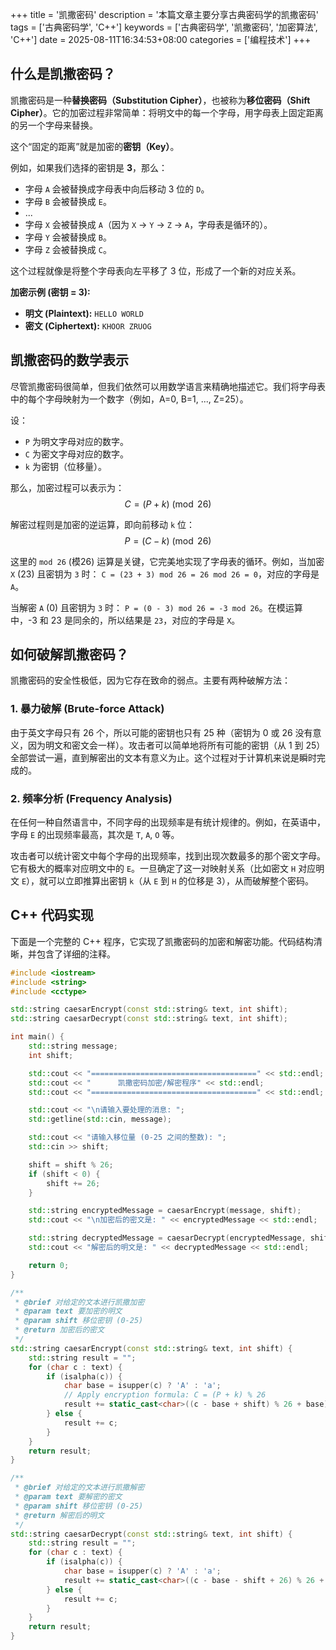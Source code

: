 +++
title = '凯撒密码'
description = '本篇文章主要分享古典密码学的凯撒密码'
tags = ['古典密码学', 'C++']
keywords = ['古典密码学', '凯撒密码', '加密算法', 'C++']
date = 2025-08-11T16:34:53+08:00
categories = ['编程技术']
+++

## 什么是凯撒密码？

凯撒密码是一种**替换密码（Substitution Cipher）**，也被称为**移位密码（Shift Cipher）**。它的加密过程非常简单：将明文中的每一个字母，用字母表上固定距离的另一个字母来替换。

这个“固定的距离”就是加密的**密钥（Key）**。

例如，如果我们选择的密钥是 **3**，那么：
- 字母 `A` 会被替换成字母表中向后移动 3 位的 `D`。
- 字母 `B` 会被替换成 `E`。
- ...
- 字母 `X` 会被替换成 `A`（因为 `X` -> `Y` -> `Z` -> `A`，字母表是循环的）。
- 字母 `Y` 会被替换成 `B`。
- 字母 `Z` 会被替换成 `C`。

这个过程就像是将整个字母表向左平移了 3 位，形成了一个新的对应关系。

**加密示例 (密钥 = 3):**
- **明文 (Plaintext):** `HELLO WORLD`
- **密文 (Ciphertext):** `KHOOR ZRUOG`

## 凯撒密码的数学表示

尽管凯撒密码很简单，但我们依然可以用数学语言来精确地描述它。我们将字母表中的每个字母映射为一个数字（例如，A=0, B=1, ..., Z=25）。

设：
- `P` 为明文字母对应的数字。
- `C` 为密文字母对应的数字。
- `k` 为密钥（位移量）。

那么，加密过程可以表示为：
$$ C = (P + k) \pmod{26} $$

解密过程则是加密的逆运算，即向前移动 `k` 位：
$$ P = (C - k) \pmod{26} $$

这里的 `mod 26` (模26) 运算是关键，它完美地实现了字母表的循环。例如，当加密 `X` (23) 且密钥为 `3` 时：
`C = (23 + 3) mod 26 = 26 mod 26 = 0`，对应的字母是 `A`。

当解密 `A` (0) 且密钥为 `3` 时：
`P = (0 - 3) mod 26 = -3 mod 26`。在模运算中，-3 和 23 是同余的，所以结果是 `23`，对应的字母是 `X`。

## 如何破解凯撒密码？

凯撒密码的安全性极低，因为它存在致命的弱点。主要有两种破解方法：

### 1. 暴力破解 (Brute-force Attack)

由于英文字母只有 26 个，所以可能的密钥也只有 25 种（密钥为 0 或 26 没有意义，因为明文和密文会一样）。攻击者可以简单地将所有可能的密钥（从 1 到 25）全部尝试一遍，直到解密出的文本有意义为止。这个过程对于计算机来说是瞬时完成的。

### 2. 频率分析 (Frequency Analysis)

在任何一种自然语言中，不同字母的出现频率是有统计规律的。例如，在英语中，字母 `E` 的出现频率最高，其次是 `T`, `A`, `O` 等。

攻击者可以统计密文中每个字母的出现频率，找到出现次数最多的那个密文字母。它有极大的概率对应明文中的 `E`。一旦确定了这一对映射关系（比如密文 `H` 对应明文 `E`），就可以立即推算出密钥 `k`（从 `E` 到 `H` 的位移是 3），从而破解整个密码。

## C++ 代码实现

下面是一个完整的 C++ 程序，它实现了凯撒密码的加密和解密功能。代码结构清晰，并包含了详细的注释。

```cpp
#include <iostream>
#include <string>
#include <cctype>

std::string caesarEncrypt(const std::string& text, int shift);
std::string caesarDecrypt(const std::string& text, int shift);

int main() {
    std::string message;
    int shift;

    std::cout << "=====================================" << std::endl;
    std::cout << "      凯撒密码加密/解密程序" << std::endl;
    std::cout << "=====================================" << std::endl;

    std::cout << "\n请输入要处理的消息: ";
    std::getline(std::cin, message);

    std::cout << "请输入移位量 (0-25 之间的整数): ";
    std::cin >> shift;

    shift = shift % 26;
    if (shift < 0) {
        shift += 26;
    }

    std::string encryptedMessage = caesarEncrypt(message, shift);
    std::cout << "\n加密后的密文是: " << encryptedMessage << std::endl;

    std::string decryptedMessage = caesarDecrypt(encryptedMessage, shift);
    std::cout << "解密后的明文是: " << decryptedMessage << std::endl;

    return 0;
}

/**
 * @brief 对给定的文本进行凯撒加密
 * @param text 要加密的明文
 * @param shift 移位密钥 (0-25)
 * @return 加密后的密文
 */
std::string caesarEncrypt(const std::string& text, int shift) {
    std::string result = "";
    for (char c : text) {
        if (isalpha(c)) {
            char base = isupper(c) ? 'A' : 'a';
            // Apply encryption formula: C = (P + k) % 26
            result += static_cast<char>((c - base + shift) % 26 + base);
        } else {
            result += c;
        }
    }
    return result;
}

/**
 * @brief 对给定的文本进行凯撒解密
 * @param text 要解密的密文
 * @param shift 移位密钥 (0-25)
 * @return 解密后的明文
 */
std::string caesarDecrypt(const std::string& text, int shift) {
    std::string result = "";
    for (char c : text) {
        if (isalpha(c)) {
            char base = isupper(c) ? 'A' : 'a';
            result += static_cast<char>((c - base - shift + 26) % 26 + base);
        } else {
            result += c;
        }
    }
    return result;
}
```